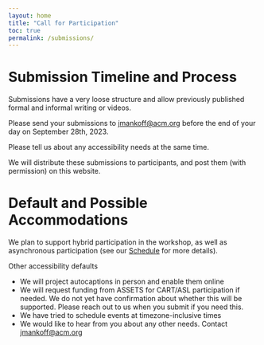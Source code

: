 ```yaml
---
layout: home
title: "Call for Participation"
toc: true
permalink: /submissions/
---
```


# Submission Timeline and Process

Submissions have a very loose structure and allow previously published
formal and informal writing or videos. 

Please send your submissions to jmankoff@acm.org before the end of your day on September 28th, 2023.

Please tell us about any accessibility needs at the same time. 

We will distribute these
submissions to participants, and post them (with permission) on this website.

# Default and Possible Accommodations

We plan to support hybrid participation in the workshop, as well as asynchronous participation (see our [Schedule](a11yfutures/schedule/) for more details).

Other accessibility defaults
- We will project autocaptions in person and enable them online
- We will request funding from ASSETS for CART/ASL participation if needed. We do not yet have confirmation about whether this will be supported. Please reach out to us when you submit if you need this.
- We have tried to schedule events at timezone-inclusive times
- We would like to hear from you about any other needs. Contact jmankoff@acm.org


